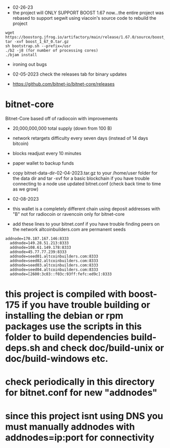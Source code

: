 * 02-26-23
* the project will ONLY SUPPORT BOOST 1.67 now...the entire project was rebased to support segwit using viacoin's source code to rebuild the project
```
wget https://boostorg.jfrog.io/artifactory/main/release/1.67.0/source/boost_1_67_0.tar.gz
tar -xvf boost_1_67_0.tar.gz
sh bootstrap.sh --prefix=/usr
./b2 -j8 (for number of processing cores)
./bjam install

```
* ironing out bugs

* 02-05-2023 check the releases tab for binary updates
* https://github.com/bitnet-io/bitnet-core/releases

# bitnet-core
Bitnet-Core based off of radiocoin with improvements
* 20,000,000,000 total supply (down from 100 B)
* network retargets difficulty every seven days (instead of 14 days bitcoin)
* blocks readjust every 10 minutes
* paper wallet to backup funds

* copy bitnet-data-dir-02-04-2023.tar.gz to your /home/user folder for the data dir and tar -xvf for a basic blockchain if you have trouble connecting to a node use updated bitnet.conf (check back time to time as we grow)

* 02-08-2023
* this wallet is a completely different chain using deposit addresses with "B" not for radiocoin or ravencoin only for bitnet-core


* add these lines to your bitnet.conf if you have trouble finding peers on the network altcoinbuilders.com are permanent seeds
```
addnode=170.187.167.146:8333
  addnode=149.28.51.213:8333
  addnode=108.61.149.178:8333
  addnode=45.77.77.239:8333
  addnode=seed01.altcoinbuilders.com:8333
  addnode=seed02.altcoinbuilders.com:8333
  addnode=seed03.altcoinbuilders.com:8333
  addnode=seed04.altcoinbuilders.com:8333
  addnode=[2600:3c03::f03c:93ff:fefc:ed9c]:8333
  ```
# this project is compiled with boost-175 if you have trouble building or installing the debian or rpm packages use the scripts in this folder to build dependencies build-deps.sh and check doc/build-unix or doc/build-windows etc.
# check periodically in this directory for bitnet.conf for new "addnodes"
# since this project isnt using DNS you must manually addnodes with addnodes=ip:port for connectivity
